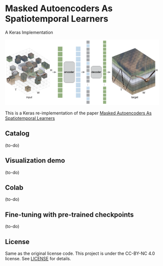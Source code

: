 # Masked Autoencoders As Spatiotemporal Learners
A Keras Implementation

![](assets/teaser.png)

This is a Keras re-implementation of the paper [Masked Autoencoders As Spatiotemporal Learners](https://arxiv.org/abs/2205.09113)


## Catalog

(to-do)

## Visualization demo

(to-do)

## Colab

(to-do)


## Fine-tuning with pre-trained checkpoints

(to-do)

## License

Same as the original license code. This project is under the CC-BY-NC 4.0 license. See [LICENSE](https://github.com/facebookresearch/mae_st/blob/main/LICENSE) for details.
